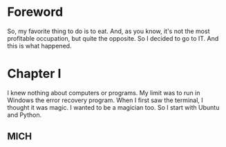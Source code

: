 # Foreword

So, my favorite thing to do is to eat. And, as you know, it's not the most profitable
occupation, but quite the opposite. So I decided to go to IT. And this is what happened.

# Chapter I

I knew nothing about computers or programs. My limit was to run in Windows the error recovery program. When I first saw the terminal, I thought it was magic. I wanted to be a magician too. So I start with Ubuntu and Python.

## MICH


